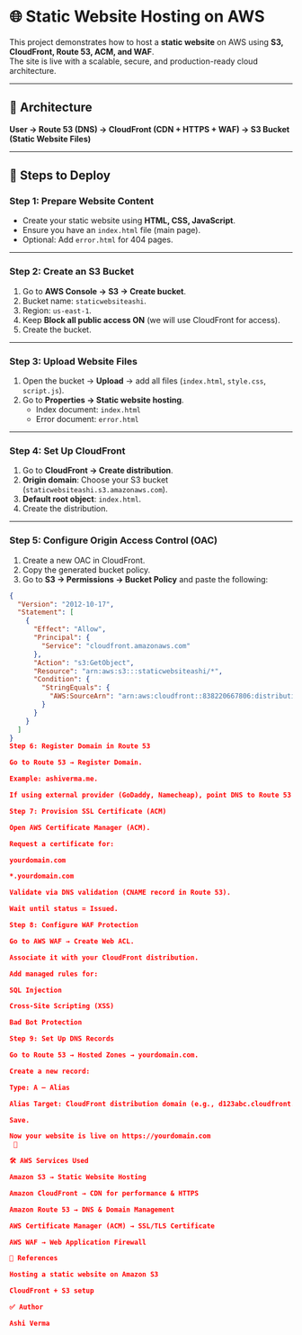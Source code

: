 # 🌐 Static Website Hosting on AWS

This project demonstrates how to host a **static website** on AWS using **S3, CloudFront, Route 53, ACM, and WAF**.  
The site is live with a scalable, secure, and production-ready cloud architecture.

---

## 📌 Architecture

**User → Route 53 (DNS) → CloudFront (CDN + HTTPS + WAF) → S3 Bucket (Static Website Files)**

---

## 🚀 Steps to Deploy

### Step 1: Prepare Website Content
- Create your static website using **HTML, CSS, JavaScript**.  
- Ensure you have an `index.html` file (main page).  
- Optional: Add `error.html` for 404 pages.  

---

### Step 2: Create an S3 Bucket
1. Go to **AWS Console → S3 → Create bucket**.  
2. Bucket name: `staticwebsiteashi`.  
3. Region: `us-east-1`.  
4. Keep **Block all public access ON** (we will use CloudFront for access).  
5. Create the bucket.  

---

### Step 3: Upload Website Files
1. Open the bucket → **Upload** → add all files (`index.html`, `style.css`, `script.js`).  
2. Go to **Properties → Static website hosting**.  
   - Index document: `index.html`  
   - Error document: `error.html`  

---

### Step 4: Set Up CloudFront
1. Go to **CloudFront → Create distribution**.  
2. **Origin domain**: Choose your S3 bucket (`staticwebsiteashi.s3.amazonaws.com`).  
3. **Default root object**: `index.html`.  
4. Create the distribution.  

---

### Step 5: Configure Origin Access Control (OAC)
1. Create a new OAC in CloudFront.  
2. Copy the generated bucket policy.  
3. Go to **S3 → Permissions → Bucket Policy** and paste the following:  

```json
{
  "Version": "2012-10-17",
  "Statement": [
    {
      "Effect": "Allow",
      "Principal": {
        "Service": "cloudfront.amazonaws.com"
      },
      "Action": "s3:GetObject",
      "Resource": "arn:aws:s3:::staticwebsiteashi/*",
      "Condition": {
        "StringEquals": {
          "AWS:SourceArn": "arn:aws:cloudfront::838220667806:distribution/E2PLQGCE2MA1XJ"
        }
      }
    }
  ]
}
Step 6: Register Domain in Route 53

Go to Route 53 → Register Domain.

Example: ashiverma.me.

If using external provider (GoDaddy, Namecheap), point DNS to Route 53 hosted zone.

Step 7: Provision SSL Certificate (ACM)

Open AWS Certificate Manager (ACM).

Request a certificate for:

yourdomain.com

*.yourdomain.com

Validate via DNS validation (CNAME record in Route 53).

Wait until status = Issued.

Step 8: Configure WAF Protection

Go to AWS WAF → Create Web ACL.

Associate it with your CloudFront distribution.

Add managed rules for:

SQL Injection

Cross-Site Scripting (XSS)

Bad Bot Protection

Step 9: Set Up DNS Records

Go to Route 53 → Hosted Zones → yourdomain.com.

Create a new record:

Type: A – Alias

Alias Target: CloudFront distribution domain (e.g., d123abc.cloudfront.net).

Save.

Now your website is live on https://yourdomain.com
 🎉

🛠 AWS Services Used

Amazon S3 → Static Website Hosting

Amazon CloudFront → CDN for performance & HTTPS

Amazon Route 53 → DNS & Domain Management

AWS Certificate Manager (ACM) → SSL/TLS Certificate

AWS WAF → Web Application Firewall

📖 References

Hosting a static website on Amazon S3

CloudFront + S3 setup

✅ Author

Ashi Verma